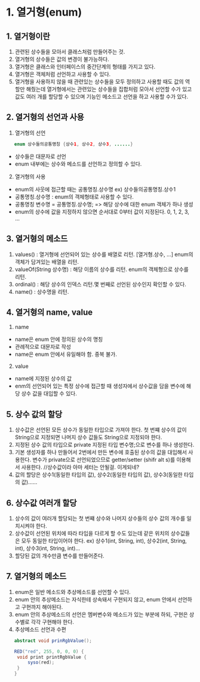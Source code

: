 # 1. 열거형(enum)
## 1. 열거형이란
1. 관련된 상수들을 모아서 클래스처럼 만들어주는 것. 
2. 열거형의 상수들은 값의 변경이 불가능하다. 
3. 열거형은 클래스와 인터페이스의 중간단계의 형태를 가지고 있다. 
4. 열거형은 객체처럼 선언하고 사용할 수 있다. 
5. 열거형을 사용하지 않을 때 관련있는 상수들을 모두 정의하고 사용할 때도 값의 역할만 해줬는데 열거형에서는 관련있는 상수들을 집합처럼 모아서 선언할 수가 있고 값도 여러 개를 할당할 수 있으며 기능인 메소드고 선언을 하고 사용할 수가 있다. 

## 2. 열거형의 선언과 사용
1. 열거형의 선언
```java
   enum 상수들의공통명칭 {상수1, 상수2, 상수3, ......}
```
 - 상수들은 대문자로 선언
 - enum 내부에는 상수와 메소드를 선언하고 정의할 수 있다.
2. 열거형의 사용
 - enum의 사웃에 접근할 때는 공통명칭.상수명 ex) 상수들의공통명칭.상수1
 - 공통명칭.상수명 : enum의 객체형태로 사용할 수 있다.
 - 공통명칭 변수명 = 공통명칭.상수명;  => 해당 상수에 대한 enum 객체가 하나 생성
 - enum의 상수에 값을 지정하지 않으면 순서대로 0부터 값이 지정된다. 0, 1, 2, 3, ...

## 3. 열거형의 메소드
1. values() : 열거형에 선언되어 있는 상수를 배열로 리턴. [열거형.상수, ...] enum의 객체가 담겨있는 배열을 리턴.
2. valueOf(String 상수명) : 해당 이름의 상수를 리턴. enum의 객체형으로 상수를 리턴.
3. ordinal() : 해당 상수의 인덱스 리턴.몇 번째로 선언된 상수인지 확인할 수 있다. 
4. name() : 상수명을 리턴.

## 4. 열거형의 name, value
1. name  
 - name은 enum 안에 정의된 상수의 명칭
 - 관례적으로 대문자로 작성
 - name은 enum 안에서 유일해야 함. 중복 불가. 
2. value
 - name에 지정된 상수의 값
 - enm의 선언되어 있는 특정 상수에 접근할 때 생성자에서 상수값을 담을 변수에 해당 상수 값을 대입할 수 있다.  

## 5. 상수 값의 할당
1. 상수값은 선언된 모든 상수가 동일한 타입으로 가져야 한다. 첫 번쨰 상수의 값이 String으로 지정되면 나머지 상수 값들도 String으로 지정되야 한다. 
2. 지정된 상수 값의 타입으로 private 지정된 타입 변수명;으로 변수를 하나 생성한다. 
3. 기본 생성자를 하나 만들어서 2번에서 만든 변수에 호출된 상수의 값을 대입해서 사용한다. 변수가 private으로 선언되었으므로 getter/setter (shifr alt s)를 이용해서 사용한다. 
//상수값이라 아마 세터는 안될걸. 이게되네?
4. 값의 할당은 상수1(동일한 타입의 값), 상수2(동일한 타입의 값), 상수3(동일한 타입의 값)......

## 6. 상수값 여러개 할당
1. 상수의 값이 여러개 할당되는 첫 번쨰 상수와 나머지 상수들의 상수 값의 개수를 일치시켜야 한다. 
2. 상수값이 선언된 위치에 따라 타입을 다르게 할 수도 있는데 같은 위치의 상수값들은 모두 동일한 타입이어야 한다. 
 ex) 상수1(int, String, int), 상수2(int, String, int), 상수3(int, String, int)...
3. 할당된 값의 개수만큼 변수를 만들어준다. 

## 7. 열거형의 메소드
1. enum은 일반 메소드와 추상메소드를 선언할 수 있다. 
2. enum 안의 추상메소드는 자식한테 상속돼서 구현되지 않고, enum 안에서 선언하고 구현까지 해야된다. 
3. enum 안의 추상메소드의 선언은 멤버변수와 메소드가 있는 부분에 하되, 구현은 상수별로 각각 구현해야 한다. 
4. 추상메소드 선언과 수편
```java
   abstract void prinRgbValue();

   RED("red", 255, 0, 0, 0) {
    void print printRgbValue {
        syso(red);
    }
   }
```